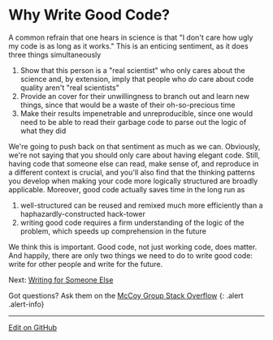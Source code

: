 # Why Write Good Code?

A common refrain that one hears in science is that "I don't care how ugly my code is as long as it works."
This is an enticing sentiment, as it does three things simultaneously

1. Show that this person is a "real scientist" who only cares about the science and, by extension, imply that people who _do_ care about code quality aren't "real scientists"
2. Provide an cover for their unwillingness to branch out and learn new things, since that would be a waste of their oh-so-precious time
3. Make their results impenetrable and unreproducible, since one would need to be able to read their garbage code to parse out the logic of what they did

We're going to push back on that sentiment as much as we can.
Obviously, we're not saying that you should only care about having elegant code.
Still, having code that someone else can read, make sense of, and reproduce in a different context is crucial, and you'll also find that the thinking patterns you develop when making your code more logically structured are broadly applicable.
Moreover, good code actually saves time in the long run as
1. well-structured can be reused and remixed much more efficiently than a haphazardly-constructed hack-tower
2. writing good code requires a firm understanding of the logic of the problem, which speeds up comprehension in the future

We think this is important.
Good code, not just working code, does matter.
And happily, there are only two things we need to do to write good code: write for other people and write for the future.

<span class="text-muted">Next:</span>
 [Writing for Someone Else](OtherCentricDesign.md)<br/>

Got questions? Ask them on the [McCoy Group Stack Overflow](https://stackoverflow.com/c/mccoygroup/questions/ask)
{: .alert .alert-info}

---
[Edit on GitHub <i class="fab fa-github" aria-hidden="true"></i>](https://github.com/McCoyGroup/References/edit/gh-pages/McCoy%20Group%20Code%20Academy/ProgrammingTips/WhyWriteGoodCode.md)
